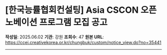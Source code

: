 # [한국능률협회컨설팅] Asia CSCON 오픈노베이션 프로그램 모집 공고

**작성일**: 2025.06.02
**기관**: 강원
**조회수**: 47
**원본 URL**: https://ccei.creativekorea.or.kr/chungbuk/custom/notice_view.do?no=35441

---


